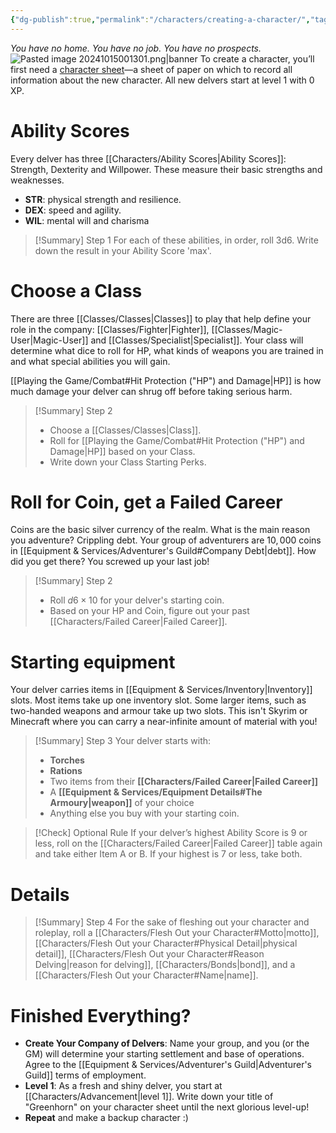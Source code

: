 ```yaml
---
{"dg-publish":true,"permalink":"/characters/creating-a-character/","tags":["Characters"],"created":"2025-01-02T11:24:07.224-05:00","updated":"2025-03-15T12:12:25.080-04:00"}
---
```


*You have no home.	You have no job.	You have no prospects.*
![Pasted image 20241015001301.png|banner](/img/user/zRSC/images/Pasted%20image%2020241015001301.png)
To create a character, you’ll first need a [character sheet](https://drive.google.com/file/d/1wec6VdSv-QKD93J8UrMkgssnu6l0cmcS/view?usp=sharing)—a sheet of paper on which to record all information about the new character. All new delvers start at level 1 with 0 XP. 
# Ability Scores
Every delver has three [[Characters/Ability Scores\|Ability Scores]]: Strength, Dexterity and Willpower. These measure their basic strengths and weaknesses. 
- **STR**: physical strength and resilience. 
- **DEX**: speed and agility. 
- **WIL**: mental will and charisma
>[!Summary] Step 1
>For each of these abilities, in order, roll 3d6. Write down the result in your Ability Score 'max'.
# Choose a Class
There are three [[Classes/Classes\|Classes]] to play that help define your role in the company: [[Classes/Fighter\|Fighter]], [[Classes/Magic-User\|Magic-User]] and [[Classes/Specialist\|Specialist]]. Your class will determine what dice to roll for HP, what kinds of weapons you are trained in and what special abilities you will gain.

[[Playing the Game/Combat#Hit Protection ("HP") and Damage\|HP]] is how much damage your delver can shrug off before taking serious harm.

>[!Summary] Step 2
>- Choose a [[Classes/Classes\|Class]].
>- Roll for [[Playing the Game/Combat#Hit Protection ("HP") and Damage\|HP]] based on your Class.
>- Write down your Class Starting Perks.
# Roll for Coin, get a Failed Career
Coins are the basic silver currency of the realm. What is the main reason you adventure? Crippling debt. Your group of adventurers are $10,000$ coins in [[Equipment & Services/Adventurer's Guild#Company Debt\|debt]].
How did you get there? You screwed up your last job!
>[!Summary] Step 2
>- Roll $d6 \times 10$ for your delver's starting coin. 
>- Based on your HP and Coin, figure out your past [[Characters/Failed Career\|Failed Career]].
# Starting equipment
Your delver carries items in [[Equipment & Services/Inventory\|Inventory]] slots. Most items take up one inventory slot. Some larger items, such as two-handed weapons and armour take up two slots. This isn't Skyrim or Minecraft where you can carry a near-infinite amount of material with you!
>[!Summary] Step 3
>Your delver starts with:
>- **Torches**
>- **Rations**
>- Two items from their **[[Characters/Failed Career\|Failed Career]]**
>- A **[[Equipment & Services/Equipment Details#The Armoury\|weapon]]** of your choice
>- Anything else you buy with your starting coin.

>[!Check] Optional Rule
>If your delver’s highest Ability Score is 9 or less, roll on the [[Characters/Failed Career\|Failed Career]] table again and take either Item A or B. If your highest is 7 or less, take both.
# Details
>[!Summary] Step 4
>For the sake of fleshing out your character and roleplay, roll a [[Characters/Flesh Out your Character#Motto\|motto]], [[Characters/Flesh Out your Character#Physical Detail\|physical detail]], [[Characters/Flesh Out your Character#Reason Delving\|reason for delving]], [[Characters/Bonds\|bond]], and a [[Characters/Flesh Out your Character#Name\|name]].

# Finished Everything?
- **Create Your Company of Delvers**: Name your group, and you (or the GM) will determine your starting settlement and base of operations. Agree to the [[Equipment & Services/Adventurer's Guild\|Adventurer's Guild]] terms of employment.
- **Level 1**: As a fresh and shiny delver, you start at [[Characters/Advancement\|level 1]]. Write down your title of "Greenhorn" on your character sheet until the next glorious level-up!
- **Repeat** and make a backup character :)


